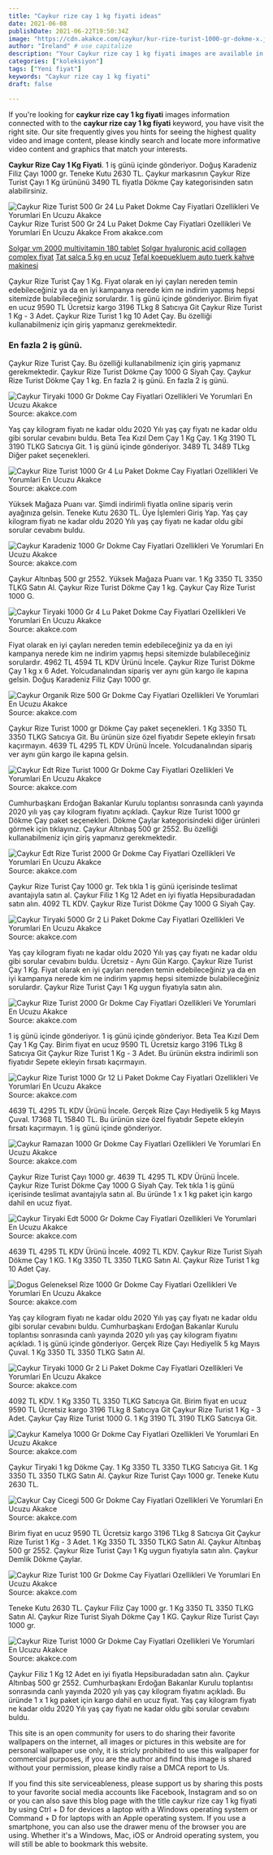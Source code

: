 ```yaml
---
title: "Caykur rize cay 1 kg fiyati ideas"
date: 2021-06-08
publishDate: 2021-06-22T19:50:34Z
image: "https://cdn.akakce.com/caykur/kur-rize-turist-1000-gr-dokme-x.jpg"
author: "Ireland" # use capitalize
description: "Your Caykur rize cay 1 kg fiyati images are available in this site. Caykur rize cay 1 kg fiyati are a topic that is being searched for and liked by netizens now. You can Find and Download the Caykur rize cay 1 kg fiyati files here. Download all free photos and vectors."
categories: ["koleksiyon"]
tags: ["Yeni fiyat"]
keywords: "Caykur rize cay 1 kg fiyati"
draft: false

---
```


If you're looking for **caykur rize cay 1 kg fiyati** images information connected with to the **caykur rize cay 1 kg fiyati** keyword, you have visit the right  site.  Our site frequently  gives you  hints  for seeing  the highest  quality video and image  content, please kindly search and locate more informative video content and graphics  that match your interests.

**Caykur Rize Cay 1 Kg Fiyati**. 1 iş günü içinde gönderiyor. Doğuş Karadeniz Filiz Çayı 1000 gr. Teneke Kutu 2630 TL. Çaykur markasının Çaykur Rize Turist Çayı 1 Kg ürününü 3490 TL fiyatla Dökme Çay kategorisinden satın alabilirsiniz.

![Caykur Rize Turist 500 Gr 24 Lu Paket Dokme Cay Fiyatlari Ozellikleri Ve Yorumlari En Ucuzu Akakce](https://cdn.akakce.com/caykur/kur-rize-turist-500-gr-24-lu-paket-dokme-z.jpg "Caykur Rize Turist 500 Gr 24 Lu Paket Dokme Cay Fiyatlari Ozellikleri Ve Yorumlari En Ucuzu Akakce")
Caykur Rize Turist 500 Gr 24 Lu Paket Dokme Cay Fiyatlari Ozellikleri Ve Yorumlari En Ucuzu Akakce From akakce.com

[Solgar vm 2000 multivitamin 180 tablet](/solgar-vm-2000-multivitamin-180-tablet/)
[Solgar hyaluronic acid collagen complex fiyat](/solgar-hyaluronic-acid-collagen-complex-fiyat/)
[Tat salca 5 kg en ucuz](/tat-salca-5-kg-en-ucuz/)
[Tefal koepuekluem auto tuerk kahve makinesi](/tefal-koepuekluem-auto-tuerk-kahve-makinesi/)

Çaykur Rize Turist Çay 1 Kg. Fiyat olarak en iyi çayları nereden temin edebileceğiniz ya da en iyi kampanya nerede kim ne indirim yapmış hepsi sitemizde bulabileceğiniz sorulardır. 1 iş günü içinde gönderiyor. Birim fiyat en ucuz 9590 TL Ücretsiz kargo 3196 TLkg 8 Satıcıya Git Çaykur Rize Turist 1 Kg - 3 Adet. Çaykur Rize Turist 1 kg 10 Adet Çay. Bu özelliği kullanabilmeniz için giriş yapmanız gerekmektedir.

### En fazla 2 iş günü.

Çaykur Rize Turist Çay. Bu özelliği kullanabilmeniz için giriş yapmanız gerekmektedir. Çaykur Rize Turist Dökme Çay 1000 G Siyah Çay. Çaykur Rize Turist Dökme Çay 1 kg. En fazla 2 iş günü. En fazla 2 iş günü.


![Caykur Tiryaki 1000 Gr Dokme Cay Fiyatlari Ozellikleri Ve Yorumlari En Ucuzu Akakce](https://cdn.akakce.com/caykur/kur-tiryaki-1000-gr-dokme-x.jpg "Caykur Tiryaki 1000 Gr Dokme Cay Fiyatlari Ozellikleri Ve Yorumlari En Ucuzu Akakce")
Source: akakce.com

Yaş çay kilogram fiyatı ne kadar oldu 2020 Yılı yaş çay fiyatı ne kadar oldu gibi sorular cevabını buldu. Beta Tea Kızıl Dem Çay 1 Kg Çay. 1 Kg 3190 TL 3190 TLKG Satıcıya Git. 1 iş günü içinde gönderiyor. 3489 TL 3489 TLkg Diğer paket seçenekleri.

![Caykur Rize Turist 1000 Gr 4 Lu Paket Dokme Cay Fiyatlari Ozellikleri Ve Yorumlari En Ucuzu Akakce](https://cdn.akakce.com/caykur/kur-rize-turist-1000-gr-4-lu-paket-dokme-z.jpg "Caykur Rize Turist 1000 Gr 4 Lu Paket Dokme Cay Fiyatlari Ozellikleri Ve Yorumlari En Ucuzu Akakce")
Source: akakce.com

Yüksek Mağaza Puanı var. Şimdi indirimli fiyatla online sipariş verin ayağınıza gelsin. Teneke Kutu 2630 TL. Üye İşlemleri Giriş Yap. Yaş çay kilogram fiyatı ne kadar oldu 2020 Yılı yaş çay fiyatı ne kadar oldu gibi sorular cevabını buldu.

![Caykur Karadeniz 1000 Gr Dokme Cay Fiyatlari Ozellikleri Ve Yorumlari En Ucuzu Akakce](https://cdn.akakce.com/caykur/kur-karadeniz-1000-gr-dokme-z.jpg "Caykur Karadeniz 1000 Gr Dokme Cay Fiyatlari Ozellikleri Ve Yorumlari En Ucuzu Akakce")
Source: akakce.com

Çaykur Altınbaş 500 gr 2552. Yüksek Mağaza Puanı var. 1 Kg 3350 TL 3350 TLKG Satın Al. Çaykur Rize Turist Dökme Çay 1 kg. Çaykur Çay Rize Turist 1000 G.

![Caykur Tiryaki 1000 Gr 4 Lu Paket Dokme Cay Fiyatlari Ozellikleri Ve Yorumlari En Ucuzu Akakce](https://cdn.akakce.com/caykur/kur-tiryaki-1000-gr-4-lu-paket-dokme-z.jpg "Caykur Tiryaki 1000 Gr 4 Lu Paket Dokme Cay Fiyatlari Ozellikleri Ve Yorumlari En Ucuzu Akakce")
Source: akakce.com

Fiyat olarak en iyi çayları nereden temin edebileceğiniz ya da en iyi kampanya nerede kim ne indirim yapmış hepsi sitemizde bulabileceğiniz sorulardır. 4962 TL 4594 TL KDV Ürünü İncele. Çaykur Rize Turist Dökme Çay 1 kg x 6 Adet. Yolcudanalından sipariş ver aynı gün kargo ile kapına gelsin. Doğuş Karadeniz Filiz Çayı 1000 gr.

![Caykur Organik Rize 500 Gr Dokme Cay Fiyatlari Ozellikleri Ve Yorumlari En Ucuzu Akakce](https://cdn.akakce.com/caykur/kur-organik-rize-500-gr-dokme-z.jpg "Caykur Organik Rize 500 Gr Dokme Cay Fiyatlari Ozellikleri Ve Yorumlari En Ucuzu Akakce")
Source: akakce.com

Çaykur Rize Turist 1000 gr Dökme Çay paket seçenekleri. 1 Kg 3350 TL 3350 TLKG Satıcıya Git. Bu ürünün size özel fiyatıdır Sepete ekleyin fırsatı kaçırmayın. 4639 TL 4295 TL KDV Ürünü İncele. Yolcudanalından sipariş ver aynı gün kargo ile kapına gelsin.

![Caykur Edt Rize Turist 1000 Gr Dokme Cay Fiyatlari Ozellikleri Ve Yorumlari En Ucuzu Akakce](https://cdn.akakce.com/caykur/kur-edt-rize-turist-1000-gr-dokme-z.jpg "Caykur Edt Rize Turist 1000 Gr Dokme Cay Fiyatlari Ozellikleri Ve Yorumlari En Ucuzu Akakce")
Source: akakce.com

Cumhurbaşkanı Erdoğan Bakanlar Kurulu toplantısı sonrasında canlı yayında 2020 yılı yaş çay kilogram fiyatını açıkladı. Çaykur Rize Turist 1000 gr Dökme Çay paket seçenekleri. Dökme Çaylar kategorisindeki diğer ürünleri görmek için tıklayınız. Çaykur Altınbaş 500 gr 2552. Bu özelliği kullanabilmeniz için giriş yapmanız gerekmektedir.

![Caykur Edt Rize Turist 2000 Gr Dokme Cay Fiyatlari Ozellikleri Ve Yorumlari En Ucuzu Akakce](https://cdn.akakce.com/caykur/kur-edt-rize-turist-2000-gr-dokme-z.jpg "Caykur Edt Rize Turist 2000 Gr Dokme Cay Fiyatlari Ozellikleri Ve Yorumlari En Ucuzu Akakce")
Source: akakce.com

Çaykur Rize Turist Çay 1000 gr. Tek tıkla 1 iş günü içerisinde teslimat avantajıyla satın al. Çaykur Filiz 1 Kg 12 Adet en iyi fiyatla Hepsiburadadan satın alın. 4092 TL KDV. Çaykur Rize Turist Dökme Çay 1000 G Siyah Çay.

![Caykur Tiryaki 5000 Gr 2 Li Paket Dokme Cay Fiyatlari Ozellikleri Ve Yorumlari En Ucuzu Akakce](https://cdn.akakce.com/caykur/kur-tiryaki-5000-gr-2-li-paket-dokme-z.jpg "Caykur Tiryaki 5000 Gr 2 Li Paket Dokme Cay Fiyatlari Ozellikleri Ve Yorumlari En Ucuzu Akakce")
Source: akakce.com

Yaş çay kilogram fiyatı ne kadar oldu 2020 Yılı yaş çay fiyatı ne kadar oldu gibi sorular cevabını buldu. Ücretsiz - Aynı Gün Kargo. Çaykur Rize Turist Çay 1 Kg. Fiyat olarak en iyi çayları nereden temin edebileceğiniz ya da en iyi kampanya nerede kim ne indirim yapmış hepsi sitemizde bulabileceğiniz sorulardır. Çaykur Rize Turist Çayı 1 Kg uygun fiyatıyla satın alın.

![Caykur Rize Turist 2000 Gr Dokme Cay Fiyatlari Ozellikleri Ve Yorumlari En Ucuzu Akakce](https://cdn.akakce.com/caykur/kur-rize-turist-2000-gr-dokme-z.jpg "Caykur Rize Turist 2000 Gr Dokme Cay Fiyatlari Ozellikleri Ve Yorumlari En Ucuzu Akakce")
Source: akakce.com

1 iş günü içinde gönderiyor. 1 iş günü içinde gönderiyor. Beta Tea Kızıl Dem Çay 1 Kg Çay. Birim fiyat en ucuz 9590 TL Ücretsiz kargo 3196 TLkg 8 Satıcıya Git Çaykur Rize Turist 1 Kg - 3 Adet. Bu ürünün ekstra indirimli son fiyatıdır Sepete ekleyin fırsatı kaçırmayın.

![Caykur Rize Turist 1000 Gr 12 Li Paket Dokme Cay Fiyatlari Ozellikleri Ve Yorumlari En Ucuzu Akakce](https://cdn.akakce.com/caykur/kur-rize-turist-1000-gr-12-li-paket-dokme-z.jpg "Caykur Rize Turist 1000 Gr 12 Li Paket Dokme Cay Fiyatlari Ozellikleri Ve Yorumlari En Ucuzu Akakce")
Source: akakce.com

4639 TL 4295 TL KDV Ürünü İncele. Gerçek Rize Çayı Hediyelik 5 kg Mayıs Çuval. 17368 TL 15840 TL. Bu ürünün size özel fiyatıdır Sepete ekleyin fırsatı kaçırmayın. 1 iş günü içinde gönderiyor.

![Caykur Ramazan 1000 Gr Dokme Cay Fiyatlari Ozellikleri Ve Yorumlari En Ucuzu Akakce](https://cdn.akakce.com/caykur/kur-ramazan-1000-gr-dokme-z.jpg "Caykur Ramazan 1000 Gr Dokme Cay Fiyatlari Ozellikleri Ve Yorumlari En Ucuzu Akakce")
Source: akakce.com

Çaykur Rize Turist Çayı 1000 gr. 4639 TL 4295 TL KDV Ürünü İncele. Çaykur Rize Turist Dökme Çay 1000 G Siyah Çay. Tek tıkla 1 iş günü içerisinde teslimat avantajıyla satın al. Bu üründe 1 x 1 kg paket için kargo dahil en ucuz fiyat.

![Caykur Tiryaki Edt 5000 Gr Dokme Cay Fiyatlari Ozellikleri Ve Yorumlari En Ucuzu Akakce](https://cdn.akakce.com/caykur/kur-tiryaki-edt-5000-gr-dokme-z.jpg "Caykur Tiryaki Edt 5000 Gr Dokme Cay Fiyatlari Ozellikleri Ve Yorumlari En Ucuzu Akakce")
Source: akakce.com

4639 TL 4295 TL KDV Ürünü İncele. 4092 TL KDV. Çaykur Rize Turist Siyah Dökme Çay 1 KG. 1 Kg 3350 TL 3350 TLKG Satın Al. Çaykur Rize Turist 1 kg 10 Adet Çay.

![Dogus Geleneksel Rize 1000 Gr Dokme Cay Fiyatlari Ozellikleri Ve Yorumlari En Ucuzu Akakce](https://cdn.akakce.com/dogus/dogus-geleneksel-rize-1000-gr-dokme-z.jpg "Dogus Geleneksel Rize 1000 Gr Dokme Cay Fiyatlari Ozellikleri Ve Yorumlari En Ucuzu Akakce")
Source: akakce.com

Yaş çay kilogram fiyatı ne kadar oldu 2020 Yılı yaş çay fiyatı ne kadar oldu gibi sorular cevabını buldu. Cumhurbaşkanı Erdoğan Bakanlar Kurulu toplantısı sonrasında canlı yayında 2020 yılı yaş çay kilogram fiyatını açıkladı. 1 iş günü içinde gönderiyor. Gerçek Rize Çayı Hediyelik 5 kg Mayıs Çuval. 1 Kg 3350 TL 3350 TLKG Satın Al.

![Caykur Tiryaki 1000 Gr 2 Li Paket Dokme Cay Fiyatlari Ozellikleri Ve Yorumlari En Ucuzu Akakce](https://cdn.akakce.com/caykur/kur-tiryaki-1000-gr-2-li-paket-dokme-z.jpg "Caykur Tiryaki 1000 Gr 2 Li Paket Dokme Cay Fiyatlari Ozellikleri Ve Yorumlari En Ucuzu Akakce")
Source: akakce.com

4092 TL KDV. 1 Kg 3350 TL 3350 TLKG Satıcıya Git. Birim fiyat en ucuz 9590 TL Ücretsiz kargo 3196 TLkg 8 Satıcıya Git Çaykur Rize Turist 1 Kg - 3 Adet. Çaykur Çay Rize Turist 1000 G. 1 Kg 3190 TL 3190 TLKG Satıcıya Git.

![Caykur Kamelya 1000 Gr Dokme Cay Fiyatlari Ozellikleri Ve Yorumlari En Ucuzu Akakce](https://cdn.akakce.com/caykur/kur-kamelya-1000-gr-dokme-z.jpg "Caykur Kamelya 1000 Gr Dokme Cay Fiyatlari Ozellikleri Ve Yorumlari En Ucuzu Akakce")
Source: akakce.com

Çaykur Tiryaki 1 kg Dökme Çay. 1 Kg 3350 TL 3350 TLKG Satıcıya Git. 1 Kg 3350 TL 3350 TLKG Satın Al. Çaykur Rize Turist Çayı 1000 gr. Teneke Kutu 2630 TL.

![Caykur Cay Cicegi 500 Gr Dokme Cay Fiyatlari Ozellikleri Ve Yorumlari En Ucuzu Akakce](https://cdn.akakce.com/caykur/kur-cicegi-500-gr-dokme-z.jpg "Caykur Cay Cicegi 500 Gr Dokme Cay Fiyatlari Ozellikleri Ve Yorumlari En Ucuzu Akakce")
Source: akakce.com

Birim fiyat en ucuz 9590 TL Ücretsiz kargo 3196 TLkg 8 Satıcıya Git Çaykur Rize Turist 1 Kg - 3 Adet. 1 Kg 3350 TL 3350 TLKG Satın Al. Çaykur Altınbaş 500 gr 2552. Çaykur Rize Turist Çayı 1 Kg uygun fiyatıyla satın alın. Çaykur Demlik Dökme Çaylar.

![Caykur Rize Turist 100 Gr Dokme Cay Fiyatlari Ozellikleri Ve Yorumlari En Ucuzu Akakce](https://cdn.akakce.com/caykur/kur-rize-turist-100-gr-dokme-z.jpg "Caykur Rize Turist 100 Gr Dokme Cay Fiyatlari Ozellikleri Ve Yorumlari En Ucuzu Akakce")
Source: akakce.com

Teneke Kutu 2630 TL. Çaykur Filiz Çay 1000 gr. 1 Kg 3350 TL 3350 TLKG Satın Al. Çaykur Rize Turist Siyah Dökme Çay 1 KG. Çaykur Rize Turist Çayı 1000 gr.

![Caykur Rize Turist 1000 Gr Dokme Cay Fiyatlari Ozellikleri Ve Yorumlari En Ucuzu Akakce](https://cdn.akakce.com/caykur/kur-rize-turist-1000-gr-dokme-x.jpg "Caykur Rize Turist 1000 Gr Dokme Cay Fiyatlari Ozellikleri Ve Yorumlari En Ucuzu Akakce")
Source: akakce.com

Çaykur Filiz 1 Kg 12 Adet en iyi fiyatla Hepsiburadadan satın alın. Çaykur Altınbaş 500 gr 2552. Cumhurbaşkanı Erdoğan Bakanlar Kurulu toplantısı sonrasında canlı yayında 2020 yılı yaş çay kilogram fiyatını açıkladı. Bu üründe 1 x 1 kg paket için kargo dahil en ucuz fiyat. Yaş çay kilogram fiyatı ne kadar oldu 2020 Yılı yaş çay fiyatı ne kadar oldu gibi sorular cevabını buldu.

This site is an open community for users to do sharing their favorite wallpapers on the internet, all images or pictures in this website are for personal wallpaper use only, it is stricly prohibited to use this wallpaper for commercial purposes, if you are the author and find this image is shared without your permission, please kindly raise a DMCA report to Us.

If you find this site serviceableness, please support us by sharing this posts to your favorite social media accounts like Facebook, Instagram and so on or you can also save this blog page with the title caykur rize cay 1 kg fiyati by using Ctrl + D for devices a laptop with a Windows operating system or Command + D for laptops with an Apple operating system. If you use a smartphone, you can also use the drawer menu of the browser you are using. Whether it's a Windows, Mac, iOS or Android operating system, you will still be able to bookmark this website.
